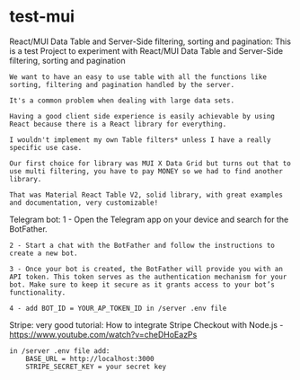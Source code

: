 # test-mui

React/MUI Data Table and Server-Side filtering, sorting and pagination:
    This is a test Project to experiment with React/MUI Data Table and Server-Side filtering, sorting and pagination

    We want to have an easy to use table with all the functions like sorting, filtering and pagination handled by the server.

    It's a common problem when dealing with large data sets.

    Having a good client side experience is easily achievable by using React because there is a React library for everything.

    I wouldn't implement my own Table filters* unless I have a really specific use case.

    Our first choice for library was MUI X Data Grid but turns out that to use multi filtering, you have to pay MONEY so we had to find another library.

    That was Material React Table V2, solid library, with great examples and documentation, very customizable!

Telegram bot:
    1 - Open the Telegram app on your device and search for the BotFather.

    2 - Start a chat with the BotFather and follow the instructions to create a new bot.

    3 - Once your bot is created, the BotFather will provide you with an API token. This token serves as the authentication mechanism for your bot. Make sure to keep it secure as it grants access to your bot’s functionality.

    4 - add BOT_ID = YOUR_AP_TOKEN_ID in /server .env file

Stripe:
    very good tutorial:
    How to integrate Stripe Checkout with Node.js - https://www.youtube.com/watch?v=cheDHoEazPs

    in /server .env file add:
        BASE_URL = http://localhost:3000
        STRIPE_SECRET_KEY = your secret key



